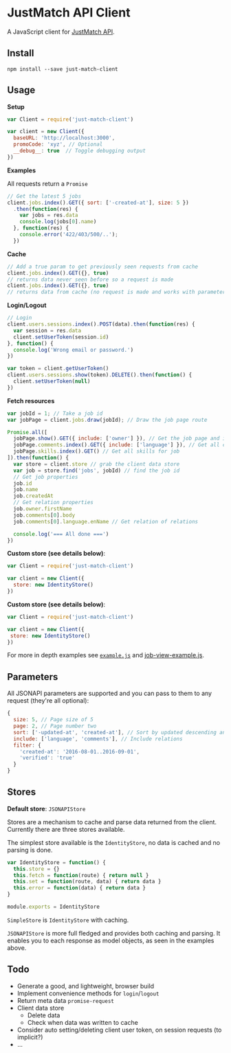 # JustMatch API Client

A JavaScript client for [JustMatch API](https://github.com/justarrived/just_match_api).

## Install

```
npm install --save just-match-client
```

## Usage

__Setup__

```javascript
var Client = require('just-match-client')

var client = new Client({
  baseURL: 'http://localhost:3000',
  promoCode: 'xyz', // Optional
  __debug__: true  // Toggle debugging output
})
```

__Examples__

All requests return a `Promise`

```javascript
// Get the latest 5 jobs
client.jobs.index().GET({ sort: ['-created-at'], size: 5 })
  .then(function(res) {
    var jobs = res.data
    console.log(jobs[0].name)
  }, function(res) {
    console.error('422/403/500/..');
  })
```

__Cache__
```javascript
// Add a true param to get previously seen requests from cache
client.jobs.index().GET({}, true)
// returns data never seen before so a request is made
client.jobs.index().GET({}, true)
// returns data from cache (no request is made and works with parameters)
```

__Login/Logout__

```javascript
// Login
client.users.sessions.index().POST(data).then(function(res) {
  var session = res.data
  client.setUserToken(session.id)
}, function() {
  console.log('Wrong email or password.')
})
```

```javascript
var token = client.getUserToken()
client.users.sessions.show(token).DELETE().then(function() {
  client.setUserToken(null)
})
```

__Fetch resources__

```javascript
var jobId = 1; // Take a job id
var jobPage = client.jobs.draw(jobId); // Draw the job page route

Promise.all([
  jobPage.show().GET({ include: ['owner'] }), // Get the job page and include the owner in the response
  jobPage.comments.index().GET({ include: ['language'] }), // Get all comments for job and include the language
  jobPage.skills.index().GET() // Get all skills for job
]).then(function() {
  var store = client.store // grab the client data store
  var job = store.find('jobs', jobId) // find the job id
  // Get job properties
  job.id
  job.name
  job.createdAt
  // Get relation properties
  job.owner.firstName
  job.comments[0].body
  job.comments[0].language.enName // Get relation of relations

  console.log('=== All done ===')
})
```

__Custom store (see details below)__:

```javascript
var Client = require('just-match-client')

var client = new Client({
  store: new IdentityStore()
})
```

__Custom store (see details below)__:

```javascript
var Client = require('just-match-client')

var client = new Client({
 store: new IdentityStore()
})
```


For more in depth examples see [`example.js`](example.js) and [job-view-example.js](job-view-example.js).

## Parameters

All JSONAPI parameters are supported and you can pass to them to any request (they're all optional):

```javascript
{
  size: 5, // Page size of 5
  page: 2, // Page number two
  sort: ['-updated-at', 'created-at'], // Sort by updated descending and then by created ascending
  include: ['language', 'comments'], // Include relations
  filter: {
    'created-at': '2016-08-01..2016-09-01',
    'verified': 'true'
  }
}
```

## Stores

__Default store__: `JSONAPIStore`

Stores are a mechanism to cache and parse data returned from the client. Currently there are three stores available.

The simplest store available is the `IdentityStore`, no data is cached and no parsing is done.

```javascript
var IdentityStore = function() {
  this.store = {}
  this.fetch = function(route) { return null }
  this.set = function(route, data) { return data }
  this.error = function(data) { return data }
}

module.exports = IdentityStore
```

`SimpleStore` is `IdentityStore` with caching.

`JSONAPIStore` is more full fledged and provides both caching and parsing. It enables you to each response as model objects, as seen in the examples above.

## Todo

* Generate a good, and lightweight, browser build
* Implement convenience methods for `login`/`logout`
* Return meta data `promise-request`
* Client data store
  - Delete data
  - Check when data was written to cache
* Consider auto setting/deleting client user token, on session requests (to implicit?)
* ...
